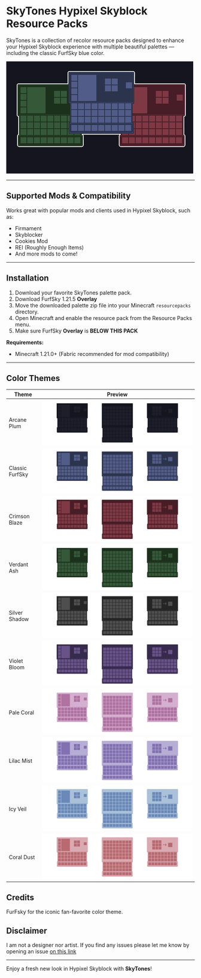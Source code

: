 # SkyTones Hypixel Skyblock Resource Packs

SkyTones is a collection of recolor resource packs designed to enhance your Hypixel Skyblock experience with multiple beautiful palettes — including the classic FurfSky blue color.

![ThemePreview](images/preview.png)

---

## Supported Mods & Compatibility

Works great with popular mods and clients used in Hypixel Skyblock, such as:

-   Firmament
-   Skyblocker
-   Cookies Mod
-   REI (Roughly Enough Items)
-   And more mods to come!

---

## Installation

1. Download your favorite SkyTones palette pack.
2. Download FurfSky 1.21.5 **Overlay**
3. Move the downloaded palette zip file into your Minecraft `resourcepacks` directory.
4. Open Minecraft and enable the resource pack from the Resource Packs menu.
5. Make sure FurfSky **Overlay** is **BELOW THIS PACK**

**Requirements:**

-   Minecraft 1.21.0+ (Fabric recommended for mod compatibility)

---

## Color Themes

| Theme           | Preview                                                  |
| --------------- | -------------------------------------------------------- |
| Arcane Plum     | ![Arcane Plum](images/Arcane%20Plum/preview.png)         |
| Classic FurfSky | ![Classic FurfSky](images/Classic%20FurfSky/preview.png) |
| Crimson Blaze   | ![Crimson Blaze](images/Crimson%20Blaze/preview.png)     |
| Verdant Ash     | ![Verdant Ash](images/Verdant%20Ash/preview.png)         |
| Silver Shadow   | ![Silver Shadow](images/Silver%20Shadow/preview.png)     |
| Violet Bloom    | ![Violet Bloom](images/Violet%20Bloom/preview.png)       |
| Pale Coral      | ![Pale Coral](images/Pale%20Coral/preview.png)           |
| Lilac Mist      | ![Lilac Mist](images/Lilac%20Mist/preview.png)           |
| Icy Veil        | ![Icy Veil](images/Icy%20Veil/preview.png)               |
| Coral Dust      | ![Coral Dust](images/Coral%20Dust/preview.png)           |

## Credits

FurFsky for the iconic fan-favorite color theme.

## Disclaimer

I am not a designer nor artist. If you find any issues please let me know by opening an issue [on this link](https://github.com/ItzSylex/SkyTones/issues)

---

Enjoy a fresh new look in Hypixel Skyblock with **SkyTones**!
